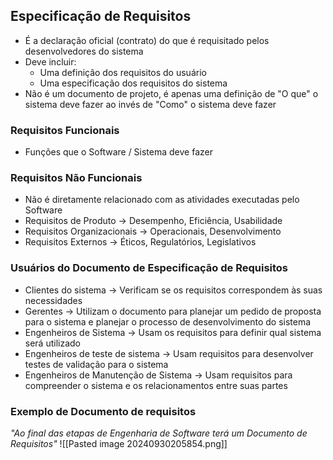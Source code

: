## Especificação de Requisitos
- É a declaração oficial (contrato) do que é requisitado pelos desenvolvedores do sistema
- Deve incluir:
	- Uma definição dos requisitos do usuário
	- Uma especificação dos requisitos do sistema
- Não é um documento de projeto, é apenas uma definição de "O que" o sistema deve fazer ao invés de "Como" o sistema deve fazer
### Requisitos Funcionais
- Funções que o Software / Sistema deve fazer
### Requisitos Não Funcionais
- Não é diretamente relacionado com as atividades executadas pelo Software
- Requisitos de Produto -> Desempenho, Eficiência, Usabilidade
- Requisitos Organizacionais -> Operacionais, Desenvolvimento
- Requisitos Externos -> Éticos, Regulatórios, Legislativos
### Usuários do Documento de Especificação de Requisitos
- Clientes do sistema -> Verificam se os requisitos correspondem às suas necessidades
- Gerentes -> Utilizam o documento para planejar um pedido de proposta para o sistema e planejar o processo de desenvolvimento do sistema
- Engenheiros de Sistema -> Usam os requisitos para definir qual sistema será utilizado
- Engenheiros de teste de sistema -> Usam requisitos para desenvolver testes de validação para o sistema
- Engenheiros de Manutenção de Sistema -> Usam requisitos para compreender o sistema e os relacionamentos entre suas partes
### Exemplo de Documento de requisitos
_"Ao final das etapas de Engenharia de Software terá um Documento de Requisitos"_
![[Pasted image 20240930205854.png]]
